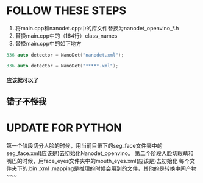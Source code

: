 # FOLLOW THESE STEPS
1. 将main.cpp和nanodet.cpp中的库文件替换为nanodet_openvino_*.h
2. 替换main.cpp中的（164行）class_names
3. 替换main.cpp中的如下地方
```cpp
336 auto detector = NanoDet("nanodet.xml"); 
```

```cpp
336 auto detector = NanoDet("*****.xml"); 
```

#### 应该就可以了

## ~~错了不怪我~~

# UPDATE FOR PYTHON

第一个阶段切分人脸的时候，用当前目录下的seg_face文件夹中的seg_face.xml(应该是)去初始化Nanodet_openvino。
第二个阶段人脸切眼睛和嘴巴的时候，用face_eyes文件夹中的mouth_eyes.xml(应该是)去初始化
每个文件夹下的.bin .xml .mapping是推理的时候会用到的文件，其他的是转换中间产物~~~
